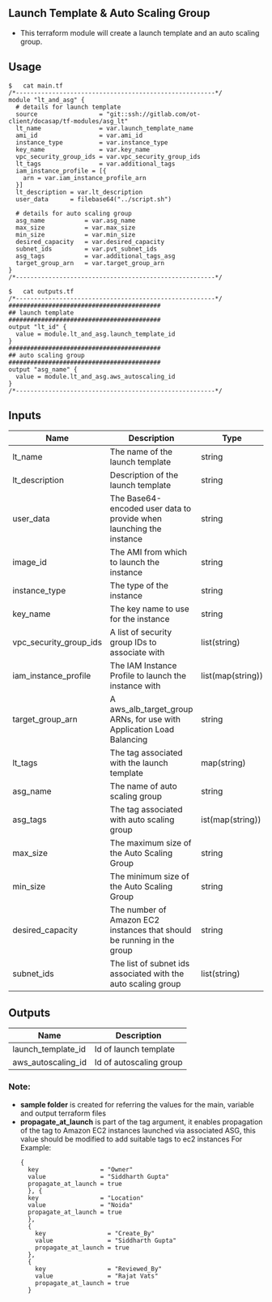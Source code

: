 ## Launch Template & Auto Scaling Group

 - This terraform module will create a launch template and an auto scaling group.

## Usage

```
$   cat main.tf
/*-------------------------------------------------------*/
module "lt_and_asg" {
  # details for launch template
  source                 = "git::ssh://gitlab.com/ot-client/docasap/tf-modules/asg_lt"
  lt_name                = var.launch_template_name
  ami_id                 = var.ami_id
  instance_type          = var.instance_type
  key_name               = var.key_name
  vpc_security_group_ids = var.vpc_security_group_ids
  lt_tags                = var.additional_tags
  iam_instance_profile = [{
    arn = var.iam_instance_profile_arn
  }]
  lt_description = var.lt_description
  user_data      = filebase64("../script.sh")

  # details for auto scaling group
  asg_name           = var.asg_name
  max_size           = var.max_size
  min_size           = var.min_size
  desired_capacity   = var.desired_capacity
  subnet_ids         = var.pvt_subnet_ids
  asg_tags           = var.additional_tags_asg
  target_group_arn   = var.target_group_arn
}
/*-------------------------------------------------------*/
```

````
$   cat outputs.tf
/*-------------------------------------------------------*/
##########################################
## launch template
##########################################
output "lt_id" {
  value = module.lt_and_asg.launch_template_id
}
##########################################
## auto scaling group
##########################################
output "asg_name" {
  value = module.lt_and_asg.aws_autoscaling_id
}
/*-------------------------------------------------------*/
````

## Inputs

| Name  | Description | Type | Default | Required |
| ------------- | ------------- | ------------- | ------------- | ------------- | 
| lt_name  | The name of the launch template  | string  | null  | yes  | 
| lt_description  | Description of the launch template  | string  | null  | yes  |
| user_data  | The Base64-encoded user data to provide when launching the instance  | string  | null  | yes  |
| image_id  | The AMI from which to launch the instance  | string  | not null  | yes  | 
| instance_type  | The type of the instance  | string  | not null  | yes  | yes 
| key_name  | The key name to use for the instance  | string  | null  | yes  | yes
| vpc_security_group_ids  | A list of security group IDs to associate with  | list(string)  | not null  | yes  |
| iam_instance_profile  | The IAM Instance Profile to launch the instance with  | list(map(string))  | null  | yes  |
| target_group_arn  | A aws_alb_target_group ARNs, for use with Application Load Balancing  | string  | null  | yes  |
| lt_tags  | The tag associated with the launch template  | map(string)  | null  | yes  | 
| asg_name  | The name of auto scaling group  | string  | null  | yes  |  
| asg_tags  | The tag associated with auto scaling group | ist(map(string))  | null  | yes  | 
| max_size  | The maximum size of the Auto Scaling Group  | string  | not null  | yes  | 
| min_size  | The minimum size of the Auto Scaling Group  | string  | not null  | yes  | 
| desired_capacity  | The number of Amazon EC2 instances that should be running in the group  | string  | not null  | yes  |
| subnet_ids  | The list of subnet ids associated with the auto scaling group  | list(string)  | not null  | yes  |


##  Outputs

| Name  | Description |
| ------------- | ------------- |
| launch_template_id  | Id of launch template  |
| aws_autoscaling_id  | Id of autoscaling group |


### Note:
- **sample folder** is created for referring the values for the main, variable and output terraform files
- **propagate_at_launch** is part of the tag argument, it enables propagation of the tag to Amazon EC2 instances launched via 
  associated ASG, this value should be modified to add suitable tags to ec2 instances
  For Example:
  ````
  {
    key                 = "Owner"
    value               = "Siddharth Gupta"
    propagate_at_launch = true
    }, {
    key                 = "Location"
    value               = "Noida"
    propagate_at_launch = true
    },
    {
      key                 = "Create_By"
      value               = "Siddharth Gupta"
      propagate_at_launch = true
    },
    {
      key                 = "Reviewed_By"
      value               = "Rajat Vats"
      propagate_at_launch = true
    }
  ````